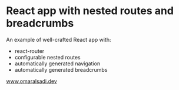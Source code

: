 # React app with nested routes and breadcrumbs

An example of well-crafted React app with:

* react-router
* configurable nested routes
* automatically generated navigation
* automatically generated breadcrumbs

www.omaralsadi.dev